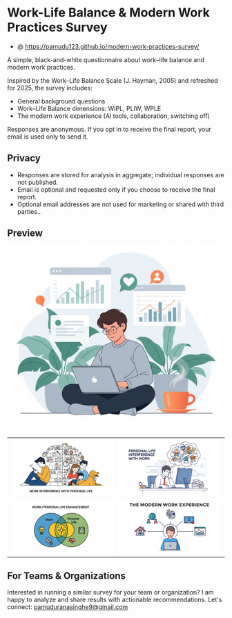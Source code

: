 # Work-Life Balance & Modern Work Practices Survey

- @ https://pamudu123.github.io/modern-work-practices-survey/

A simple, black-and-white questionnaire about work–life balance and modern work practices.

Inspired by the Work–Life Balance Scale (J. Hayman, 2005) and refreshed for 2025, the survey includes:
- General background questions
- Work–Life Balance dimensions: WIPL, PLIW, WPLE
- The modern work experience (AI tools, collaboration, switching off)

Responses are anonymous. If you opt in to receive the final report, your email is used only to send it.

## Privacy
- Responses are stored for analysis in aggregate; individual responses are not published.
- Email is optional and requested only if you choose to receive the final report.
- Optional email addresses are not used for marketing or shared with third parties..

## Preview

![Introduction](resources/intro.png)

<table>
  <tr>
    <td><img src="resources/sec2.1.png" alt="Section 2.1" width="100%" /></td>
    <td><img src="resources/sec2.2.png" alt="Section 2.2" width="100%" /></td>
  </tr>
  <tr>
    <td><img src="resources/sec2.3.png" alt="Section 2.3" width="100%" /></td>
    <td><img src="resources/sec3.png" alt="Section 3" width="100%" /></td>
  </tr>
</table>

## For Teams & Organizations
Interested in running a similar survey for your team or organization? I am happy to analyze and share results with actionable recommendations. 
Let's connect: pamuduranasinghe9@gmail.com
